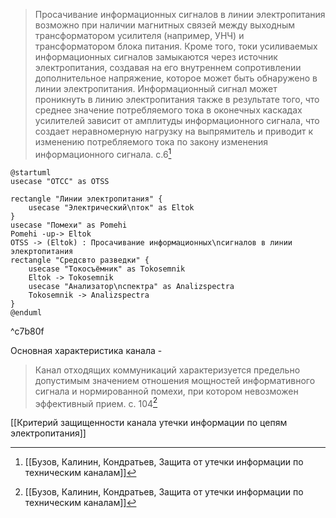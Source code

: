 >Просачивание информационных сигналов в линии электропитания возможно при наличии магнитных связей между выходным трансформатором усилителя (например, УНЧ) и трансформатором блока питания. Кроме того, токи усиливаемых информационных сигналов замыкаются через источник электропитания, создавая на его внутреннем сопротивлении дополнительное напряжение, которое может быть обнаружено в линии электропитания. Информационный сигнал может проникнуть в линию электропитания также в результате того, что среднее значение потребляемого тока в оконечных каскадах усилителей зависит от амплитуды информационного сигнала, что создает неравномерную нагрузку на выпрямитель и приводит к изменению потребляемого тока по закону изменения информационного сигнала.
>c.6[^2]

```plantuml
@startuml
usecase "ОТСС" as OTSS

rectangle "Линии электропитания" {
	usecase "Электрический\nток" as Eltok
}
usecase "Помехи" as Pomehi
Pomehi -up-> Eltok
OTSS -> (Eltok) : Просачивание информационных\nсигналов в линии элекртопитания
rectangle "Средсвто разведки" {
	usecase "Токосъёмник" as Tokosemnik
	Eltok -> Tokosemnik
	usecase "Анализатор\nспектра" as Analizspectra
	Tokosemnik -> Analizspectra
}
@enduml
```

^c7b80f

Основная характеристика канала - 
>Канал отходящих коммуникаций характеризуется предельно допустимым значением отношения мощностей информативного сигнала и нормированной помехи, при котором невозможен эффективный прием.
>c. 104[^2]

[[Критерий защищенности канала утечки информации по цепям электропитания]]

[^2]:[[Бузов, Калинин, Кондратьев, Защита от утечки информации по техническим каналам]]
